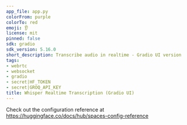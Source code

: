 ```yaml
---
app_file: app.py
colorFrom: purple
colorTo: red
emoji: 👂
license: mit
pinned: false
sdk: gradio
sdk_version: 5.16.0
short_description: Transcribe audio in realtime - Gradio UI version
tags:
- webrtc
- websocket
- gradio
- secret|HF_TOKEN
- secret|GROQ_API_KEY
title: Whisper Realtime Transcription (Gradio UI)
---
```



Check out the configuration reference at https://huggingface.co/docs/hub/spaces-config-reference